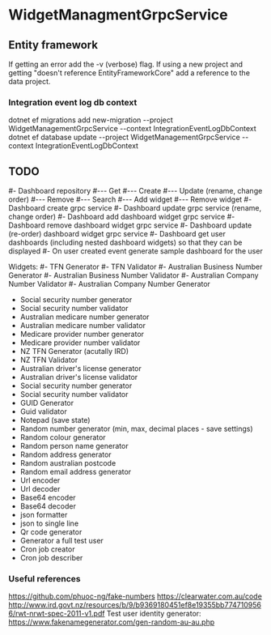 ﻿# WidgetManagmentGrpcService

## Entity framework
If getting an error add the -v (verbose) flag.
If using a new project and getting "doesn't reference EntityFrameworkCore" add a reference to the data project.

### Integration event log db context
dotnet ef migrations add new-migration --project WidgetManagementGrpcService --context IntegrationEventLogDbContext
dotnet ef database update --project WidgetManagementGrpcService --context IntegrationEventLogDbContext



## TODO  
#- Dashboard repository
#--- Get
#--- Create
#--- Update (rename, change order)
#--- Remove
#--- Search
#--- Add widget
#--- Remove widget
#- Dashboard create grpc service
#- Dashboard update grpc service (rename, change order)
#- Dashboard add dashboard widget grpc service
#- Dashboard remove dashboard widget grpc service
#- Dashboard update (re-order) dashboard widget grpc service
#- Dashboard get user dashboards (including nested dashboard widgets) so that they can be displayed
#- On user created event generate sample dashboard for the user

Widgets:
#- TFN Generator
#- TFN Validator
#- Australian Business Number Generator
#- Australian Business Number Validator
#- Australian Company Number Validator
#- Australian Company Number Generator
- Social security number generator
- Social security number validator
- Australian medicare number generator
- Australian medicare number validator
- Medicare provider number generator
- Medicare provider number validator
- NZ TFN Generator (acutally IRD)
- NZ TFN Validator
- Australian driver's license generator
- Australian driver's license validator
- Social security number generator
- Social security number validator
- GUID Generator
- Guid validator
- Notepad (save state)
- Random number generator (min, max, decimal places - save settings)
- Random colour generator
- Random person name generator
- Random address generator
- Random australian postcode
- Random email address generator
- Url encoder
- Url decoder
- Base64 encoder
- Base64 decoder
- json formatter
- json to single line
- Qr code generator
- Generator a full test user
- Cron job creator
- Cron job describer

### Useful references
https://github.com/phuoc-ng/fake-numbers
https://clearwater.com.au/code
http://www.ird.govt.nz/resources/b/9/b9369180451ef8e19355bb7747109566/rwt-nrwt-spec-2011-v1.pdf
Test user identity generator: https://www.fakenamegenerator.com/gen-random-au-au.php
